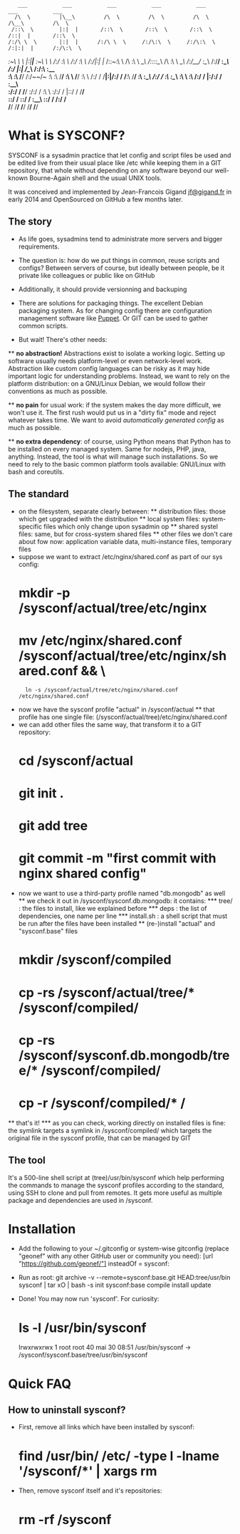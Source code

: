        ___           ___           ___           ___           ___           ___           ___     
      /\  \         |\__\         /\  \         /\  \         /\  \         /\__\         /\  \    
     /::\  \        |:|  |       /::\  \       /::\  \       /::\  \       /::|  |       /::\  \   
    /:/\ \  \       |:|  |      /:/\ \  \     /:/\:\  \     /:/\:\  \     /:|:|  |      /:/\:\  \  
   _\:\~\ \  \      |:|__|__   _\:\~\ \  \   /:/  \:\  \   /:/  \:\  \   /:/|:|  |__   /::\~\:\  \ 
  /\ \:\ \ \__\     /::::\__\ /\ \:\ \ \__\ /:/__/ \:\__\ /:/__/ \:\__\ /:/ |:| /\__\ /:/\:\ \:\__\
  \:\ \:\ \/__/    /:/~~/~    \:\ \:\ \/__/ \:\  \  \/__/ \:\  \ /:/  / \/__|:|/:/  / \/__\:\ \/__/
   \:\ \:\__\     /:/  /       \:\ \:\__\    \:\  \        \:\  /:/  /      |:/:/  /       \:\__\  
    \:\/:/  /     \/__/         \:\/:/  /     \:\  \        \:\/:/  /       |::/  /         \/__/  
     \::/  /                     \::/  /       \:\__\        \::/  /        /:/  /                 
      \/__/                       \/__/         \/__/         \/__/         \/__/                  



What is SYSCONF?
================

SYSCONF is a sysadmin practice that let config and script files be used and
be edited live from their usual place like /etc while keeping them in a GIT
repository, that whole without depending on any software beyond our well-known
Bourne-Again shell and the usual UNIX tools.

It was conceived and implemented by Jean-Francois Gigand <jf@gigand.fr> in
early 2014 and OpenSourced on GitHub a few months later.


The story
---------
* As life goes, sysadmins tend to administrate more servers and bigger requirements.

* The question is: how do we put things in common, reuse scripts and configs? Between servers of course, but ideally between people, be it private like colleagues or public like on GitHub

* Additionally, it should provide versionning and backuping

* There are solutions for packaging things. The excellent Debian packaging system. As for changing config there are configuration management software like [Puppet](http://puppetlabs.com/). Or GIT can be used to gather common scripts.

* But wait! There's other needs:

** **no abstraction!** Abstractions exist to isolate a working logic. Setting up software usually needs platform-level or even network-level work. Abstraction like custom config languages can be risky as it may hide important logic for understanding problems. Instead, we want to rely on the platform distribution: on a GNU/Linux Debian, we would follow their conventions as much as possible.

** **no pain** for usual work: if the system makes the day more difficult, we won't use it. The first rush would put us in a "dirty fix" mode and reject whatever takes time. We want to avoid *automatically generated config* as much as possible.

** **no extra dependency**: of course, using Python means that Python has to be installed on every managed system. Same for nodejs, PHP, java, anything. Instead, the tool is what will manage such installations. So we need to rely to the basic common platform tools available: GNU/Linux with bash and coreutils.


The standard
------------
* on the filesystem, separate clearly between:
** distribution files: those which get upgraded with the distribution
** local system files: system-specific files which only change upon sysadmin op
** shared systel files: same, but for cross-system shared files
** other files we don't care about fow now: application variable data, multi-instance files, temporary files
* suppose we want to extract /etc/nginx/shared.conf as part of our sys config:
    # mkdir -p /sysconf/actual/tree/etc/nginx
    # mv /etc/nginx/shared.conf /sysconf/actual/tree/etc/nginx/shared.conf && \
        ln -s /sysconf/actual/tree/etc/nginx/shared.conf /etc/nginx/shared.conf
* now we have the sysconf profile "actual" in /sysconf/actual
** that profile has one single file: (/sysconf/actual/tree)/etc/nginx/shared.conf
* we can add other files the same way, that transform it to a GIT repository:
    # cd /sysconf/actual
    # git init .
    # git add tree
    # git commit -m "first commit with nginx shared config"
* now we want to use a third-party profile named "db.mongodb" as well
** we check it out in /sysconf/sysconf.db.mongodb: it contains:
*** tree/ : the files to install, like we explained before
*** deps : the list of dependencies, one name per line
*** install.sh : a shell script that must be run after the files have been installed
** (re-)install "actual" and "sysconf.base" files
    # mkdir /sysconf/compiled
    # cp -rs /sysconf/actual/tree/* /sysconf/compiled/
    # cp -rs /sysconf/sysconf.db.mongodb/tree/* /sysconf/compiled/
    # cp -r /sysconf/compiled/* /
** that's it!
*** as you can check, working directly on installed files is fine: the symlink targets a symlink in /sysconf/compiled/ which targets the original file in the sysconf profile, that can be managed by GIT


The tool
--------
It's a 500-line shell script at (tree)/usr/bin/sysconf which help performing the commands to manage the sysconf profiles according to the standard, using SSH to clone and pull from remotes. It gets more useful as multiple package and dependencies are used in /sysconf.


Installation
============

* Add the following to your ~/.gitconfig or system-wise gitconfig (replace "geonef" with any other GitHub user or community you need):
    [url "https://github.com/geonef/"]
      insteadOf = sysconf:

* Run as root:
git archive -v --remote=sysconf:base.git HEAD:tree/usr/bin sysconf | tar xO | bash -s init sysconf:base compile install update

* Done! You may now run 'sysconf'. For curiosity:
    # ls -l /usr/bin/sysconf
    lrwxrwxrwx 1 root root 40 mai   30 08:51 /usr/bin/sysconf -> /sysconf/sysconf.base/tree/usr/bin/sysconf


Quick FAQ
=========

How to uninstall sysconf?
-------------------------

* First, remove all links which have been installed by sysconf:
    # find /usr/bin/ /etc/ -type l -lname '/sysconf/*' | xargs rm
* Then, remove sysconf itself and it's repositories:
    # rm -rf /sysconf
